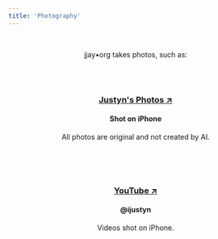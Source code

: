 ```yaml
---
title: 'Photography'
---
```

<center>
<br>
<p>jjay•org takes photos, such as:</p>
<br><br>
<p>
<h3><a href="/photos">Justyn's Photos &#8599;</a></h3>
<h4>Shot on iPhone</h4>
All photos are original and not created by AI.
</p>

<br><br><br>

<p>
<h3><a href="https://youtube.com/ijustyn">YouTube &#8599;</a></h3>
<h4>@ijustyn</h4>
Videos shot on iPhone. 
</p>
<br><br><br>
</center>